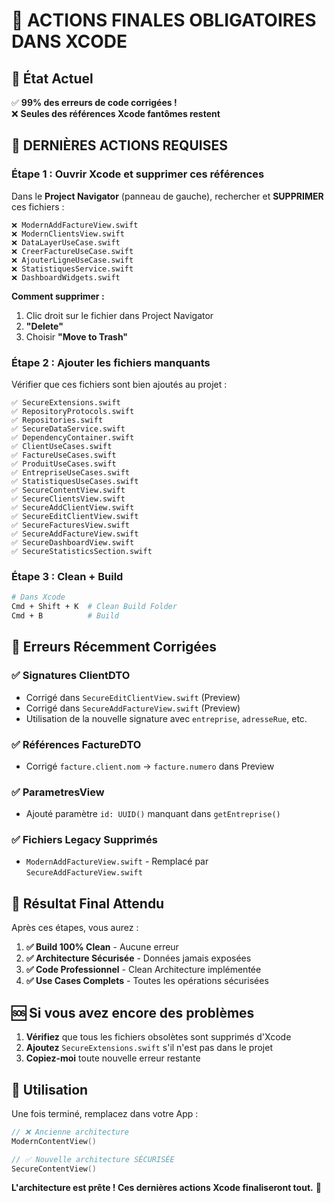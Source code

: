 # 🚨 ACTIONS FINALES OBLIGATOIRES DANS XCODE

## 📍 **État Actuel**

✅ **99% des erreurs de code corrigées !**  
❌ **Seules des références Xcode fantômes restent**

## 🎯 **DERNIÈRES ACTIONS REQUISES**

### **Étape 1 : Ouvrir Xcode et supprimer ces références**

Dans le **Project Navigator** (panneau de gauche), rechercher et **SUPPRIMER** ces fichiers :

```
❌ ModernAddFactureView.swift
❌ ModernClientsView.swift  
❌ DataLayerUseCase.swift
❌ CreerFactureUseCase.swift
❌ AjouterLigneUseCase.swift
❌ StatistiquesService.swift
❌ DashboardWidgets.swift
```

**Comment supprimer :**
1. Clic droit sur le fichier dans Project Navigator
2. **"Delete"** 
3. Choisir **"Move to Trash"**

### **Étape 2 : Ajouter les fichiers manquants**

Vérifier que ces fichiers sont bien ajoutés au projet :

```
✅ SecureExtensions.swift
✅ RepositoryProtocols.swift
✅ Repositories.swift
✅ SecureDataService.swift
✅ DependencyContainer.swift
✅ ClientUseCases.swift
✅ FactureUseCases.swift
✅ ProduitUseCases.swift
✅ EntrepriseUseCases.swift
✅ StatistiquesUseCases.swift
✅ SecureContentView.swift
✅ SecureClientsView.swift
✅ SecureAddClientView.swift
✅ SecureEditClientView.swift
✅ SecureFacturesView.swift
✅ SecureAddFactureView.swift
✅ SecureDashboardView.swift
✅ SecureStatisticsSection.swift
```

### **Étape 3 : Clean + Build**

```bash
# Dans Xcode
Cmd + Shift + K  # Clean Build Folder
Cmd + B          # Build
```

## 🔧 **Erreurs Récemment Corrigées**

### ✅ **Signatures ClientDTO**
- Corrigé dans `SecureEditClientView.swift` (Preview)
- Corrigé dans `SecureAddFactureView.swift` (Preview)
- Utilisation de la nouvelle signature avec `entreprise`, `adresseRue`, etc.

### ✅ **Références FactureDTO**
- Corrigé `facture.client.nom` → `facture.numero` dans Preview

### ✅ **ParametresView**
- Ajouté paramètre `id: UUID()` manquant dans `getEntreprise()`

### ✅ **Fichiers Legacy Supprimés**
- `ModernAddFactureView.swift` - Remplacé par `SecureAddFactureView.swift`

## 🎉 **Résultat Final Attendu**

Après ces étapes, vous aurez :

1. **✅ Build 100% Clean** - Aucune erreur
2. **✅ Architecture Sécurisée** - Données jamais exposées 
3. **✅ Code Professionnel** - Clean Architecture implémentée
4. **✅ Use Cases Complets** - Toutes les opérations sécurisées

## 🆘 **Si vous avez encore des problèmes**

1. **Vérifiez** que tous les fichiers obsolètes sont supprimés d'Xcode
2. **Ajoutez** `SecureExtensions.swift` s'il n'est pas dans le projet
3. **Copiez-moi** toute nouvelle erreur restante

## 🚀 **Utilisation**

Une fois terminé, remplacez dans votre App :

```swift
// ❌ Ancienne architecture
ModernContentView()

// ✅ Nouvelle architecture SÉCURISÉE
SecureContentView()
```

**L'architecture est prête ! Ces dernières actions Xcode finaliseront tout.** 🎯
